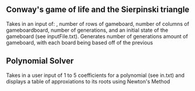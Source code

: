 ## Conway's game of life and the Sierpinski triangle
Takes in an input of: , number of rows of gameboard, number of columns of gameboardboard, number of generations, and an initial state of the gameboard (see inputFile.txt). Generates number of generations amount of gameboard, with each board being based off of the previous

## Polynomial Solver
Takes in a user input of 1 to 5 coefficients for a polynomial (see in.txt) and displays a table of approxiations to its roots using Newton's Method
